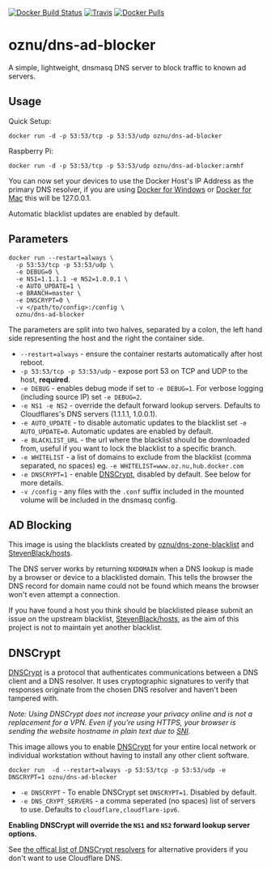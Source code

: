 [![Docker Build Status](https://img.shields.io/docker/build/oznu/dns-ad-blocker.svg?label=x64%20build&style=for-the-badge)](https://hub.docker.com/r/oznu/dns-ad-blocker/) [![Travis](https://img.shields.io/travis/oznu/docker-dns-ad-blocker.svg?label=arm%20build&style=for-the-badge)](https://travis-ci.org/oznu/docker-dns-ad-blocker) [![Docker Pulls](https://img.shields.io/docker/pulls/oznu/dns-ad-blocker.svg?style=for-the-badge)](https://hub.docker.com/r/oznu/dns-ad-blocker/)

# oznu/dns-ad-blocker

A simple, lightweight, dnsmasq DNS server to block traffic to known ad servers.

## Usage

Quick Setup:

```
docker run -d -p 53:53/tcp -p 53:53/udp oznu/dns-ad-blocker
```

Raspberry Pi:

```
docker run -d -p 53:53/tcp -p 53:53/udp oznu/dns-ad-blocker:armhf
```

You can now set your devices to use the Docker Host's IP Address as the primary DNS resolver,
if you are using [Docker for Windows](https://docs.docker.com/docker-for-windows/) or [Docker for Mac](https://docs.docker.com/docker-for-mac/) this will be 127.0.0.1.

Automatic blacklist updates are enabled by default.

## Parameters

```shell
docker run --restart=always \
  -p 53:53/tcp -p 53:53/udp \
  -e DEBUG=0 \
  -e NS1=1.1.1.1 -e NS2=1.0.0.1 \
  -e AUTO_UPDATE=1 \
  -e BRANCH=master \
  -e DNSCRYPT=0 \
  -v </path/to/config>:/config \
  oznu/dns-ad-blocker
```

The parameters are split into two halves, separated by a colon, the left hand side representing the host and the right the container side.

* `--restart=always` - ensure the container restarts automatically after host reboot.
* `-p 53:53/tcp -p 53:53/udp` - expose port 53 on TCP and UDP to the host, **required**.
* `-e DEBUG` - enables debug mode if set to `-e DEBUG=1`. For verbose logging (including source IP) set `-e DEBUG=2`.
* `-e NS1 -e NS2` - override the default forward lookup servers. Defaults to Cloudflares's DNS servers (1.1.1.1, 1.0.0.1).
* `-e AUTO_UPDATE` - to disable automatic updates to the blacklist set `-e AUTO_UPDATE=0`. Automatic updates are enabled by default.
* `-e BLACKLIST_URL` - the url where the blacklist should be downloaded from, useful if you want to lock the blacklist to a specific branch.
* `-e WHITELIST` - a list of domains to exclude from the blacklist (comma separated, no spaces) eg. `-e WHITELIST=www.oz.nu,hub.docker.com`
* `-e DNSCRYPT=1` - enable [DNSCrypt](https://dnscrypt.info/), disabled by default. See below for more details.
* `-v /config` - any files with the `.conf` suffix included in the mounted volume will be included in the dnsmasq config.

## AD Blocking

This image is using the blacklists created by [oznu/dns-zone-blacklist](https://github.com/oznu/dns-zone-blacklist) and [StevenBlack/hosts](https://github.com/StevenBlack/hosts).

The DNS server works by returning ```NXDOMAIN``` when a DNS lookup is made by a browser or device to a blacklisted domain. This tells the browser the DNS record for domain name could not be found which means the browser won't even attempt a connection.

If you have found a host you think should be blacklisted please submit an issue on the upstream blacklist, [StevenBlack/hosts](https://github.com/StevenBlack/hosts/issues), as
the aim of this project is not to maintain yet another blacklist.

## DNSCrypt

[DNSCrypt](https://dnscrypt.org/) is a protocol that authenticates communications between a DNS client and a DNS resolver. It uses cryptographic signatures to verify that responses originate from the chosen DNS resolver and haven't been tampered with.

*Note: Using DNSCrypt does not increase your privacy online and is not a replacement for a VPN. Even if you’re using HTTPS, your browser is sending the website hostname in plain text due to [SNI](https://en.wikipedia.org/wiki/Server_Name_Indication).*

This image allows you to enable [DNSCrypt](https://dnscrypt.org/) for your entire local network or individual workstation without having to install any other client software.

```
docker run  -d --restart=always -p 53:53/tcp -p 53:53/udp -e DNSCRYPT=1 oznu/dns-ad-blocker
```

* ```-e DNSCRYPT``` - To enable DNSCrypt set ```DNSCRYPT=1```. Disabled by default.
* ```-e DNS_CRYPT_SERVERS``` - a comma seperated (no spaces) list of servers to use. Defaults to `cloudflare,cloudflare-ipv6`.

**Enabling DNSCrypt will override the ```NS1``` and ```NS2``` forward lookup server options.**

See [the offical list of DNSCrypt resolvers](https://dnscrypt.info/public-servers) for alternative providers if you don't want to use Cloudflare DNS.
